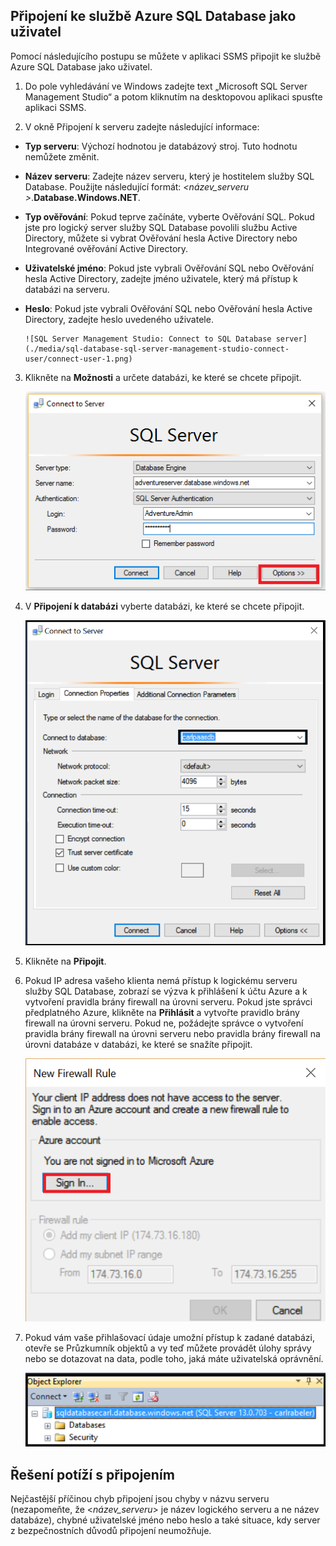 ## Připojení ke službě Azure SQL Database jako uživatel

Pomocí následujícího postupu se můžete v aplikaci SSMS připojit ke službě Azure SQL Database jako uživatel.

1. Do pole vyhledávání ve Windows zadejte text „Microsoft SQL Server Management Studio“ a potom kliknutím na desktopovou aplikaci spusťte aplikaci SSMS.

2. V okně Připojení k serveru zadejte následující informace:

- **Typ serveru**: Výchozí hodnotou je databázový stroj. Tuto hodnotu nemůžete změnit.
 - **Název serveru**: Zadejte název serveru, který je hostitelem služby SQL Database. Použijte následující formát: *&lt;název_serveru >*.**Database.Windows.NET**.
 - **Typ ověřování**: Pokud teprve začínáte, vyberte Ověřování SQL. Pokud jste pro logický server služby SQL Database povolili službu Active Directory, můžete si vybrat Ověřování hesla Active Directory nebo Integrované ověřování Active Directory.
 - **Uživatelské jméno**: Pokud jste vybrali Ověřování SQL nebo Ověřování hesla Active Directory, zadejte jméno uživatele, který má přístup k databázi na serveru.
 - **Heslo**: Pokud jste vybrali Ověřování SQL nebo Ověřování hesla Active Directory, zadejte heslo uvedeného uživatele.
   
       ![SQL Server Management Studio: Connect to SQL Database server](./media/sql-database-sql-server-management-studio-connect-user/connect-user-1.png)

3. Klikněte na **Možnosti** a určete databázi, ke které se chcete připojit.

      ![SQL Server Management Studio: Připojení k serveru služby SQL Database.](./media/sql-database-sql-server-management-studio-connect-user/connect-user-2.png)
 
4. V **Připojení k databázi** vyberte databázi, ke které se chcete připojit.

     ![SQL Server Management Studio: Připojení k serveru služby SQL Database](./media/sql-database-sql-server-management-studio-connect-user/connect-user-3.png)

5. Klikněte na **Připojit**.
 
6. Pokud IP adresa vašeho klienta nemá přístup k logickému serveru služby SQL Database, zobrazí se výzva k přihlášení k účtu Azure a k vytvoření pravidla brány firewall na úrovni serveru. Pokud jste správci předplatného Azure, klikněte na **Přihlásit** a vytvořte pravidlo brány firewall na úrovni serveru. Pokud ne, požádejte správce o vytvoření pravidla brány firewall na úrovni serveru nebo pravidla brány firewall na úrovni databáze v databázi, ke které se snažíte připojit.
 
      ![SQL Server Management Studio: Připojení k serveru služby SQL Database.](./media/sql-database-sql-server-management-studio-connect-user/connect-user-4.png)
 
7. Pokud vám vaše přihlašovací údaje umožní přístup k zadané databázi, otevře se Průzkumník objektů a vy teď můžete provádět úlohy správy nebo se dotazovat na data, podle toho, jaká máte uživatelská oprávnění.
  
      ![SQL Server Management Studio: Připojení k serveru služby SQL Database.](./media/sql-database-sql-server-management-studio-connect-user/connect-user-5.png)
      
 
## Řešení potíží s připojením

Nejčastější příčinou chyb připojení jsou chyby v názvu serveru (nezapomeňte, že <*název_serveru*> je název logického serveru a ne název databáze), chybné uživatelské jméno nebo heslo a také situace, kdy server z bezpečnostních důvodů připojení neumožňuje. 





<!---HONumber=Aug16_HO4-->


